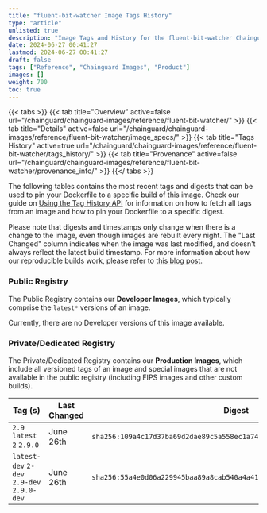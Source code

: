 ```yaml
---
title: "fluent-bit-watcher Image Tags History"
type: "article"
unlisted: true
description: "Image Tags and History for the fluent-bit-watcher Chainguard Image"
date: 2024-06-27 00:41:27
lastmod: 2024-06-27 00:41:27
draft: false
tags: ["Reference", "Chainguard Images", "Product"]
images: []
weight: 700
toc: true
---
```


{{< tabs >}}
{{< tab title="Overview" active=false url="/chainguard/chainguard-images/reference/fluent-bit-watcher/" >}}
{{< tab title="Details" active=false url="/chainguard/chainguard-images/reference/fluent-bit-watcher/image_specs/" >}}
{{< tab title="Tags History" active=true url="/chainguard/chainguard-images/reference/fluent-bit-watcher/tags_history/" >}}
{{< tab title="Provenance" active=false url="/chainguard/chainguard-images/reference/fluent-bit-watcher/provenance_info/" >}}
{{</ tabs >}}

The following tables contains the most recent tags and digests that can be used to pin your Dockerfile to a specific build of this image. Check our guide on [Using the Tag History API](/chainguard/chainguard-images/using-the-tag-history-api/) for information on how to fetch all tags from an image and how to pin your Dockerfile to a specific digest.

Please note that digests and timestamps only change when there is a change to the image, even though images are rebuilt every night. The "Last Changed" column indicates when the image was last modified, and doesn't always reflect the latest build timestamp. For more information about how our reproducible builds work, please refer to [this blog post](https://www.chainguard.dev/unchained/reproducing-chainguards-reproducible-image-builds).

### Public Registry
The Public Registry contains our **Developer Images**, which typically comprise the `latest*` versions of an image.

Currently, there are no Developer versions of this image available.

### Private/Dedicated Registry
The Private/Dedicated Registry contains our **Production Images**, which include all versioned tags of an image and special images that are not available in the public registry (including FIPS images and other custom builds).

| Tag (s)                                     | Last Changed | Digest                                                                    |
|---------------------------------------------|--------------|---------------------------------------------------------------------------|
|  `2.9` `latest` `2` `2.9.0`                 | June 26th    | `sha256:109a4c17d37ba69d2dae89c5a558ec1a7437a83117c354f91ad88900bc2c0dea` |
|  `latest-dev` `2-dev` `2.9-dev` `2.9.0-dev` | June 26th    | `sha256:55a4e0d06a229945baa89a8cab540a4a418e19faca9c43128c1d89776a29a5e8` |

